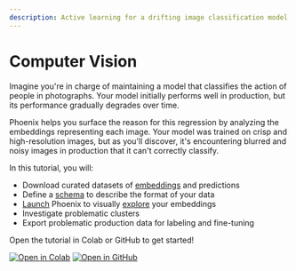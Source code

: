 ```yaml
---
description: Active learning for a drifting image classification model
---
```


# Computer Vision

Imagine you're in charge of maintaining a model that classifies the action of people in photographs. Your model initially performs well in production, but its performance gradually degrades over time.

Phoenix helps you surface the reason for this regression by analyzing the embeddings representing each image. Your model was trained on crisp and high-resolution images, but as you'll discover, it's encountering blurred and noisy images in production that it can't correctly classify.

In this tutorial, you will:

* Download curated datasets of [embeddings](../concepts/embeddings.md) and predictions
* Define a [schema](../api/dataset-and-schema.md#phoenix.schema) to describe the format of your data
* [Launch](../api/session.md#phoenix.launch\_app) Phoenix to visually [explore](../concepts/phoenix-basics.md#embedding-details) your embeddings
* Investigate problematic clusters
* Export problematic production data for labeling and fine-tuning

Open the tutorial in Colab or GitHub to get started!

[![Open in Colab](https://img.shields.io/static/v1?message=Open%20in%20Colab\&logo=googlecolab\&labelColor=grey\&color=blue\&logoColor=orange\&label=%20)](https://colab.research.google.com/github/Arize-ai/phoenix/blob/main/tutorials/image\_classification\_tutorial.ipynb) [![Open in GitHub](https://img.shields.io/static/v1?message=Open%20in%20GitHub\&logo=github\&labelColor=grey\&color=blue\&logoColor=white\&label=%20)](https://github.com/Arize-ai/phoenix/blob/main/tutorials/image\_classification\_tutorial.ipynb)

